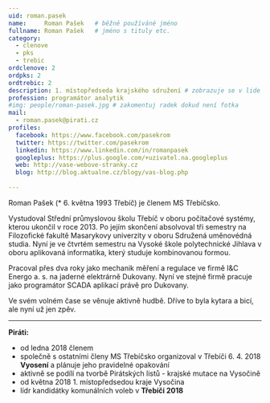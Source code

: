 ```yaml
---
uid: roman.pasek
name:     Roman Pašek  	# běžně používáné jméno
fullname: Roman Pašek  	# jméno s tituly etc.
category:
  - clenove
  - pks
  - trebic
ordclenove: 2
ordpks: 2
ordtrebic: 2
description: 1. místopředseda krajského sdružení # zobrazuje se v lide
profession: programátor analytik
#img: people/roman-pasek.jpg # zakomentuj radek dokud není fotka
mail:
  - roman.pasek@pirati.cz
profiles:
  facebook: https://www.facebook.com/pasekrom 
  twitter: https://twitter.com/pasekrom
  linkedin: https://www.linkedin.com/in/romanpasek
  googleplus: https://plus.google.com/+uzivatel.na.googleplus
  web: http://vase-webove-stranky.cz
  blog: http://blog.aktualne.cz/blogy/vas-blog.php
  
---
```


Roman Pašek (* 6. května 1993 Třebíč) je členem MS Třebíčsko. 

Vystudoval Střední průmyslovou školu Třebíč v oboru počítačové systémy, kterou ukončil v roce 2013. Po jejím skončení absolvoval tři semestry na Filozofické fakultě Masarykovy univerzity v oboru Sdružená uměnovédná studia. Nyní je ve čtvrtém semestru na Vysoké škole polytechnické Jihlava v oboru aplikovaná informatika, který studuje kombinovanou formou.

Pracoval přes dva roky jako mechanik měření a regulace ve firmě I&C Energo a. s. na jaderné elektrárně Dukovany. Nyní ve stejné firmě pracuje jako programátor SCADA aplikací právě pro Dukovany.

Ve svém volném čase se věnuje aktivně hudbě. Dříve to byla kytara a bicí, ale nyní už jen zpěv. 

---

**Piráti:**
* od ledna 2018 členem
* společně s ostatními členy MS Třebíčsko organizoval v Třebíči 6. 4. 2018 **Vyosení** a plánuje jeho pravidelné opakování
* aktivně se podílí na tvorbě Pirátských listů - krajské mutace na Vysočině
* od května 2018 1. místopředsedou kraje Vysočina
* lídr kandidátky komunálních voleb v **Třebíči 2018**



